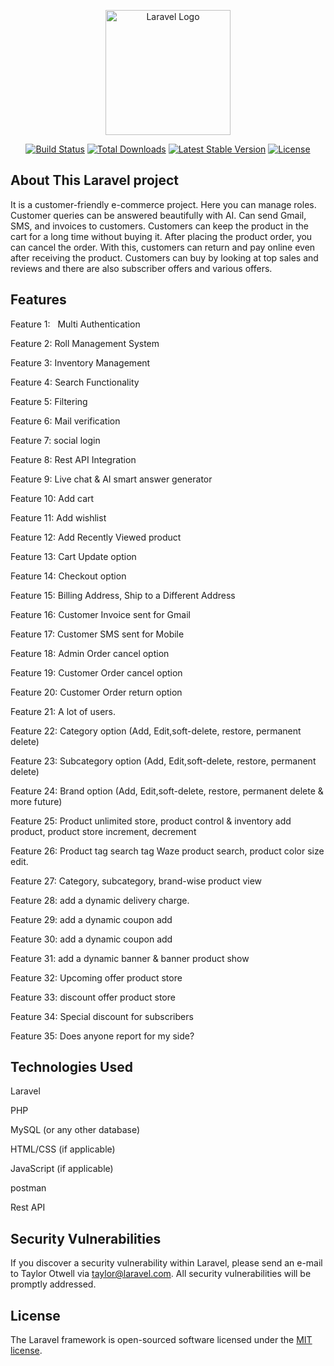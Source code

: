 <p align="center"><a href="https://laravel.com" target="_blank"><img src="https://raw.githubusercontent.com/laravel/art/master/logo-lockup/5%20SVG/2%20CMYK/1%20Full%20Color/laravel-logolockup-cmyk-red.svg" width="200" alt="Laravel Logo"></a></p>

<p align="center">
<a href="https://github.com/laravel/framework/actions"><img src="https://github.com/laravel/framework/workflows/tests/badge.svg" alt="Build Status"></a>
<a href="https://packagist.org/packages/laravel/framework"><img src="https://img.shields.io/packagist/dt/laravel/framework" alt="Total Downloads"></a>
<a href="https://packagist.org/packages/laravel/framework"><img src="https://img.shields.io/packagist/v/laravel/framework" alt="Latest Stable Version"></a>
<a href="https://packagist.org/packages/laravel/framework"><img src="https://img.shields.io/packagist/l/laravel/framework" alt="License"></a>
</p>

## About This Laravel project

It is a customer-friendly e-commerce project. Here you can manage roles. Customer queries can be answered beautifully with AI. Can send Gmail, SMS, and invoices to customers. Customers can keep the product in the cart for a long time without buying it. After placing the product order, you can cancel the order. With this, customers can return and pay online even after receiving the product. Customers can buy by looking at top sales and reviews and there are also subscriber offers and various offers.


## Features

<p>Feature 1: &nbsp; Multi Authentication</p>
<p>Feature 2: Roll Management System</p>
<p>Feature 3: Inventory Management</p>
<p>Feature 4: Search Functionality</p>
<p>Feature 5: Filtering</p>
<p>Feature 6: Mail verification</p>
<p>Feature 7: social login</p>
<p>Feature 8: Rest API Integration</p>
<p>Feature 9: Live chat & AI smart answer generator</p>
<p>Feature 10: Add cart</p>
<p>Feature 11: Add wishlist</p>
<p>Feature 12: Add Recently Viewed product</p>
<p>Feature 13: Cart Update option</p>
<p>Feature 14: Checkout option</p>
<p>Feature 15: Billing Address, Ship to a Different Address</p>
<p>Feature 16: Customer Invoice sent for Gmail</p>
<p>Feature 17: Customer SMS sent for Mobile</p>
<p>Feature 18: Admin Order cancel option</p>
<p>Feature 19: Customer Order cancel option</p>
<p>Feature 20: Customer Order return option</p>
<p>Feature 21: A lot of users.</p>
<p>Feature 22: Category option (Add, Edit,soft-delete, restore, permanent delete)</p>
<p>Feature 23: Subcategory option (Add, Edit,soft-delete, restore, permanent delete)</p>
<p>Feature 24: Brand option (Add, Edit,soft-delete, restore, permanent delete & more future)</p>
<p>Feature 25: Product unlimited store, product control & inventory add product, product store increment, decrement</p>
<p>Feature 26: Product tag search tag Waze product search, product color size edit.</p>
<p>Feature 27: Category, subcategory, brand-wise product view</p>
<p>Feature 28: add a dynamic delivery charge.
<p>Feature 29: add a dynamic coupon add</p>
<p>Feature 30: add a dynamic coupon add</p>
<p>Feature 31: add a dynamic banner & banner product show</p>
<p>Feature 32: Upcoming offer product store</p>
<p>Feature 33: discount offer product store</p>
<p>Feature 34: Special discount for subscribers</p>
<p>Feature 35: Does anyone report for my side?</p>

## Technologies Used

<p>Laravel</p>
<p>PHP</p>
<p>MySQL (or any other database)</p>
<p>HTML/CSS (if applicable)</p>
<p>JavaScript (if applicable)</p>
<p>postman</p>
<p>Rest API</p>

## Security Vulnerabilities

If you discover a security vulnerability within Laravel, please send an e-mail to Taylor Otwell via [taylor@laravel.com](mailto:taylor@laravel.com). All security vulnerabilities will be promptly addressed.

## License

The Laravel framework is open-sourced software licensed under the [MIT license](https://opensource.org/licenses/MIT).
